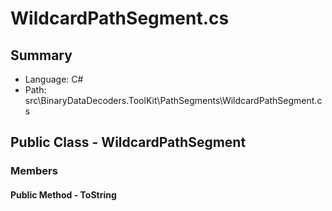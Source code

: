 ﻿# WildcardPathSegment.cs

## Summary

* Language: C#
* Path: src\BinaryDataDecoders.ToolKit\PathSegments\WildcardPathSegment.cs

## Public Class - WildcardPathSegment

### Members

#### Public Method - ToString


